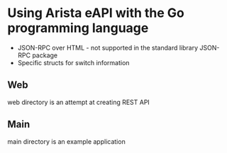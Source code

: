 # Using Arista eAPI with the Go programming language
* JSON-RPC over HTML - not supported in the standard library JSON-RPC package
* Specific structs for switch information

## Web
web directory is an attempt at creating REST API

## Main
main directory is an example application
